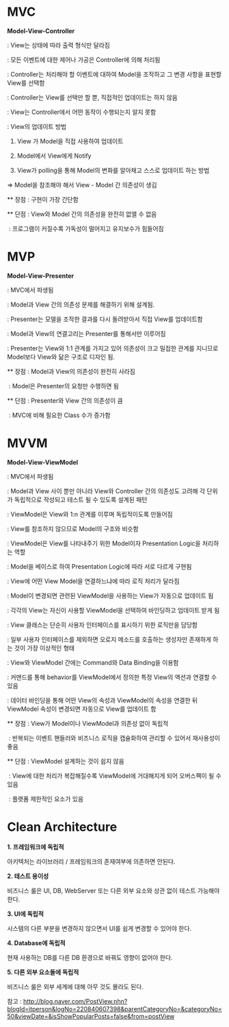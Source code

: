 # MVC

**Model-View-Controller**

: View는 상태에 따라 출력 형식만 달라짐

: 모든 이벤트에 대한 제어나 가공은 Controller에 의해 처리됨

: Controller는 처리해야 할 이벤트에 대하여 Model을 조작하고 그 변경 사항을 표현할 View를 선택함

: Controller는 View를 선택만 할 뿐, 직접적인 업데이트는 하지 않음

: View는 Controller에서 어떤 동작이 수행되는지 알지 못함

: View의 업데이트 방법

1) View 가 Model을 직접 사용하여 업데이트

2) Model에서 View에게 Notify

3) View가 polling을 통해 Model의 변화를 알아채고 스스로 업데이트 하는 방법

=> Model을 참조해야 해서 View - Model 간 의존성이 생김

** 장점 : 구현이 가장 간단함

** 단점 : View와 Model 간의 의존성을 완전히 없앨 수 없음

​	     : 프로그램이 커질수록 가독성이 떨어지고 유지보수가 힘들어짐



# MVP

**Model-View-Presenter**

: MVC에서 파생됨

: Model과 View 간의 의존성 문제를 해결하기 위해 설계됨.

: Presenter는 모델을 조작한 결과를 다시 돌려받아서 직접 View를 업데이트함

: Model과 View의 연결고리는 Presenter를 통해서만 이루어짐

: Presenter는 View와 1:1 관계를 가지고 있어 의존성이 크고 밀접한 관계를 지니므로 Model보다 View와 닮은 구조로 디자인 됨.

** 장점 : Model과 View의 의존성이 완전히 사라짐

​	     : Model은 Presenter의 요청만 수행하면 됨

** 단점 : Presenter와 View 간의 의존성이 큼

​	     : MVC에 비해 필요한 Class 수가 증가함



# MVVM

**Model-View-ViewModel**

: MVC에서 파생됨

: Model과 View 사이 뿐만 아니라 View와 Controller 간의 의존성도 고려해 각 단위가 독립적으로 작성되고 테스트 될 수 있도록 설계된 패턴

: ViewModel은 View와 1:n 관계를 이루며 독립적이도록 만들어짐

: View를 참조하지 않으므로 Model의 구조와 비슷함

: ViewModel은 View를 나타내주기 위한 Model이자 Presentation Logic을 처리하는 역할

: Model을 베이스로 하여 Presentation Logic에 따라 서로 다르게 구현됨

: View에 어떤 View Model을 연결하느냐에 따라 로직 처리가 달라짐

: Model이 변경되면 관련된 ViewModel을 사용하는 View가 자동으로 업데이트 됨

: 각각의 View는 자신이 사용할 ViewModel을 선택하여 바인딩하고 업데이트 받게 됨

: View 클래스는 단순히 사용자 인터페이스를 표시하기 위한 로직만을 담당함

: 일부 사용자 인터페이스를 제외하면 오로지 메소드를 호출하는 생성자만 존재하게 하는 것이 가장 이상적인 형태

: View와 ViewModel 간에는 Command와 Data Binding을 이용함

: 커맨드를 통해 behavior를 ViewModel에서 정의한 특정 View의 액션과 연결할 수 있음

: 데이터 바인딩을 통해 어떤 View의 속성과 ViewModel의 속성을 연결한 뒤 ViewModel 속성이 변경되면 자동으로 View를 업데이트 함

** 장점 : View가 Model이나 ViewModel과 의존성 없이 독립적

​	     : 반복되는 이벤트 핸들러와 비즈니스 로직을 캡슐화하여 관리할 수 있어서 재사용성이 좋음

** 단점 : ViewModel 설계하는 것이 쉽지 않음

​	     : View에 대한 처리가 복잡해질수록 ViewModel에 거대해지게 되어 오버스펙이 될 수 있음

​	     : 플랫폼 제한적인 요소가 있음



# Clean Architecture

**1. 프레임워크에 독립적**

아키텍처는 라이브러리 / 프레임워크의 존재여부에 의존하면 안된다.



**2. 테스트 용이성**

비즈니스 룰은 UI, DB, WebServer 또는 다른 외부 요소와 상관 없이 테스트 가능해야 한다.



**3. UI에 독립적**

시스템의 다른 부분을 변경하지 않으면서 UI를 쉽게 변경할 수 있어야 한다.



**4. Database에 독립적**

현재 사용하는 DB를 다른 DB 환경으로 바꿔도 영향이 없어야 한다.



**5. 다른 외부 요소들에 독립적**

비즈니스 룰은 외부 세계에 대해 아무 것도 몰라도 된다.











참고 : http://blog.naver.com/PostView.nhn?blogId=itperson&logNo=220840607398&parentCategoryNo=&categoryNo=50&viewDate=&isShowPopularPosts=false&from=postView

